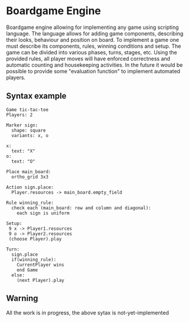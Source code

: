 # Boardgame Engine
Boardgame engine allowing for implementing any game using scripting language.
The language allows for adding game components, describing their looks, behaviour and position on board.
To implement a game one must describe its components, rules, winning conditions and setup.
The game can be divided into various phases, turns, stages, etc.
Using the provided rules, all player moves will have enforced correctness and automatic counting and housekeeping activities.
In the future it would be possible to provide some "evaluation function" to implement automated players.

## Syntax example

```
Game tic-tac-toe
Players: 2

Marker sign:
  shape: square
  variants: x, o

x:
  text: "X"
o:
  text: "O"

Place main_board:
  ortho_grid 3x3

Action sign.place:
  Player.resources -> main_board.empty_field

Rule winning_rule:
  check each (main_board: row and column and diagonal):
    each sign is uniform
  
Setup:
 9 x -> Player1.resources
 9 o -> Player2.resources
 (choose Player).play
 
Turn:
  sign.place
  if(winning_rule):
    CurrentPlayer wins
    end Game
  else:
    (next Player).play
```

## Warning
All the work is in progress, the above sytax is not-yet-implemented
